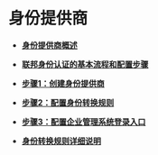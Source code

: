 # 身份提供商<a name="zh-cn_topic_0059870089"></a>

-   **[身份提供商概述](身份提供商概述.md)**  

-   **[联邦身份认证的基本流程和配置步骤](联邦身份认证的基本流程和配置步骤.md)**  

-   **[步骤1：创建身份提供商](步骤1-创建身份提供商.md)**  

-   **[步骤2：配置身份转换规则](步骤2-配置身份转换规则.md)**  

-   **[步骤3：配置企业管理系统登录入口](步骤3-配置企业管理系统登录入口.md)**  

-   **[身份转换规则详细说明](身份转换规则详细说明.md)**  


